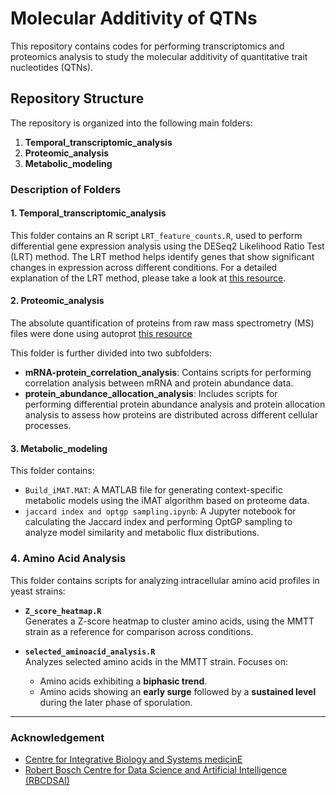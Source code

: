 # Molecular Additivity of QTNs

This repository contains codes for performing transcriptomics and proteomics analysis to study the molecular additivity of quantitative trait nucleotides (QTNs).

## Repository Structure

The repository is organized into the following main folders:

1. **Temporal_transcriptomic_analysis**
2. **Proteomic_analysis**
3. **Metabolic_modeling**

### Description of Folders

#### 1. Temporal_transcriptomic_analysis
This folder contains an R script `LRT_feature_counts.R`, used to perform differential gene expression analysis using the DESeq2 Likelihood Ratio Test (LRT) method. The LRT method helps identify genes that show significant changes in expression across different conditions. For a detailed explanation of the LRT method, please take a look at [this resource](https://hbctraining.github.io/DGE_workshop/lessons/08_DGE_LRT.html).

#### 2. Proteomic_analysis
The absolute quantification of proteins from raw mass spectrometry (MS) files were done using autoprot [this resource](https://github.com/biosustain/autoprot)

This folder is further divided into two subfolders:
- **mRNA-protein_correlation_analysis**: Contains scripts for performing correlation analysis between mRNA and protein abundance data.
- **protein_abundance_allocation_analysis**: Includes scripts for performing differential protein abundance analysis and protein allocation analysis to assess how proteins are distributed across different cellular processes.

#### 3. Metabolic_modeling
This folder contains:
- `Build_iMAT.MAT`: A MATLAB file for generating context-specific metabolic models using the iMAT algorithm based on proteome data.
- `jaccard index and optgp sampling.ipynb`: A Jupyter notebook for calculating the Jaccard index and performing OptGP sampling to analyze model similarity and metabolic flux distributions.

### 4. Amino Acid Analysis
This folder contains scripts for analyzing intracellular amino acid profiles in yeast strains:
- **`Z_score_heatmap.R`**  
  Generates a Z-score heatmap to cluster amino acids, using the MMTT strain as a reference for comparison across conditions.

- **`selected_aminoacid_analysis.R`**  
  Analyzes selected amino acids in the MMTT strain. Focuses on:
  - Amino acids exhibiting a **biphasic trend**.
  - Amino acids showing an **early surge** followed by a **sustained level** during the later phase of sporulation.

---


### Acknowledgement
* [Centre for Integrative Biology and Systems medicinE](https://ibse.iitm.ac.in/)
* [Robert Bosch Centre for Data Science and Artificial Intelligence (RBCDSAI)](https://rbcdsai.iitm.ac.in/)
